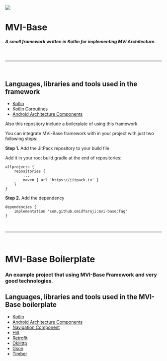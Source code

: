 [![](https://jitpack.io/v/omidfaraji/mvi-base.svg)](https://jitpack.io/#omidfaraji/mvi-base)

# MVI-Base

##### A small framework written in Kotlin for implementing MVI Architecture.

&nbsp;

---

&nbsp;

## Languages, libraries and tools used in the framework
* [Kotlin](https://kotlinlang.org/)
* [Kotlin Coroutines](https://github.com/Kotlin/kotlinx.coroutines)
* [Android Architecture Components](https://developer.android.com/topic/libraries/architecture/index.html)

Also this repository include a boilerplate of using this framework.


You can integrate MVI-Base framework with in your project with just two following steps:

**Step 1.** Add the JitPack repository to your build file

Add it in your root build.gradle at the end of repositories:
```
allprojects {
    repositories {
    	...
    	maven { url 'https://jitpack.io' }
    }
}
```

**Step 2.** Add the dependency
```
dependencies {
    implementation 'com.github.omidfaraji:mvi-base:Tag'
}
```
&nbsp;

---

&nbsp;

# MVI-Base Boilerplate 
### An example project that using MVI-Base Framework and very good technologies. 

## Languages, libraries and tools used in the MVI-Base boilerplate
* [Kotlin](https://kotlinlang.org/)
* [Android Architecture Components](https://developer.android.com/topic/libraries/architecture/index.html)
* [Navigation Component](https://developer.android.com/guide/navigation)
* [Hilt](https://dagger.dev/hilt/)
* [Retrofit](http://square.github.io/retrofit/)
* [OkHttp](http://square.github.io/okhttp/)
* [Gson](https://github.com/google/gson)
* [Timber](https://github.com/JakeWharton/timber)
